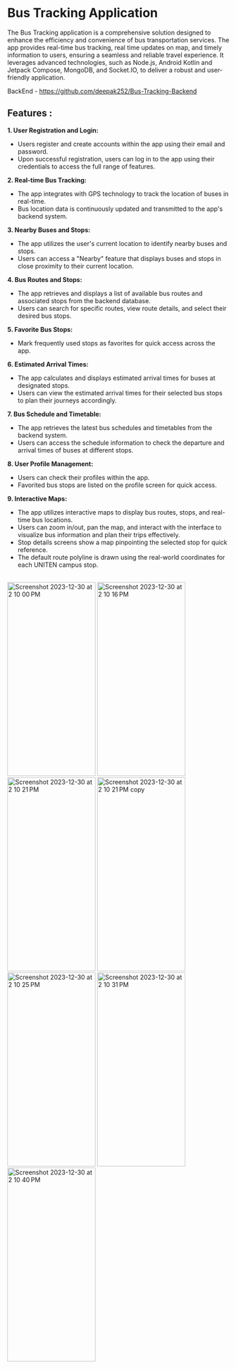 # Bus Tracking Application

The Bus Tracking application is a comprehensive solution designed to enhance the efficiency and convenience of bus transportation services. The app provides real-time bus tracking, real time updates on map, and timely information to users, ensuring a seamless and reliable travel experience. It leverages advanced technologies, such as Node.js, Android Kotlin and Jetpack Compose, MongoDB, and Socket.IO, to deliver a robust and user-friendly application.

BackEnd - https://github.com/deepak252/Bus-Tracking-Backend

## Features : 
**1. User Registration and Login:**
- Users register and create accounts within the app using their email and password.
- Upon successful registration, users can log in to the app using their credentials to access the full range of features.
  
**2. Real-time Bus Tracking:**
- The app integrates with GPS technology to track the location of buses in real-time.
- Bus location data is continuously updated and transmitted to the app's backend system.
  
**3. Nearby Buses and Stops:**
- The app utilizes the user's current location to identify nearby buses and stops.
- Users can access a "Nearby" feature that displays buses and stops in close proximity to their current location.
  
**4. Bus Routes and Stops:**
- The app retrieves and displays a list of available bus routes and associated stops from the backend database.
- Users can search for specific routes, view route details, and select their desired bus stops.

**5. Favorite Bus Stops:**
- Mark frequently used stops as favorites for quick access across the app.

**6. Estimated Arrival Times:**
- The app calculates and displays estimated arrival times for buses at designated stops.
- Users can view the estimated arrival times for their selected bus stops to plan their journeys accordingly.

**7. Bus Schedule and Timetable:**
- The app retrieves the latest bus schedules and timetables from the backend system.
- Users can access the schedule information to check the departure and arrival times of buses at different stops.
  
**8. User Profile Management:**
- Users can check their profiles within the app.
- Favorited bus stops are listed on the profile screen for quick access.
  
**9. Interactive Maps:**
- The app utilizes interactive maps to display bus routes, stops, and real-time bus locations.
- Users can zoom in/out, pan the map, and interact with the interface to visualize bus information and plan their trips effectively.
- Stop details screens show a map pinpointing the selected stop for quick reference.
- The default route polyline is drawn using the real-world coordinates for each UNITE​N campus stop.

<br>

<img height="440" width="200" alt="Screenshot 2023-12-30 at 2 10 00 PM" src="https://github.com/deepak252/Bus-Tracking-App-Kotlin/assets/72331440/68c8ed30-bfe6-4388-9ccf-d17b3aed16b3">
<img height="440" width="200" alt="Screenshot 2023-12-30 at 2 10 16 PM" src="https://github.com/deepak252/Bus-Tracking-App-Kotlin/assets/72331440/00c18572-a8c1-4119-8019-529f62d819c2">
<img height="440" width="200" alt="Screenshot 2023-12-30 at 2 10 21 PM" src="https://github.com/deepak252/Bus-Tracking-App-Kotlin/assets/72331440/76552460-b28b-4de1-8551-f3d03a369634">
<img height="440" width="200" alt="Screenshot 2023-12-30 at 2 10 21 PM copy" src="https://github.com/deepak252/Bus-Tracking-App-Kotlin/assets/72331440/238a1020-00b5-4dd6-b564-42707f5050b3">
<img height="440" width="200" alt="Screenshot 2023-12-30 at 2 10 25 PM" src="https://github.com/deepak252/Bus-Tracking-App-Kotlin/assets/72331440/fc304d6f-ec4a-4b9a-9da1-5718907949d9">
<img height="440" width="200" alt="Screenshot 2023-12-30 at 2 10 31 PM" src="https://github.com/deepak252/Bus-Tracking-App-Kotlin/assets/72331440/48fd89ec-7867-4f3f-9cbc-6b667078cf14">
<img height="440" width="200" alt="Screenshot 2023-12-30 at 2 10 40 PM" src="https://github.com/deepak252/Bus-Tracking-App-Kotlin/assets/72331440/b93c0c96-113e-4fed-8231-e1db1c376adb">

